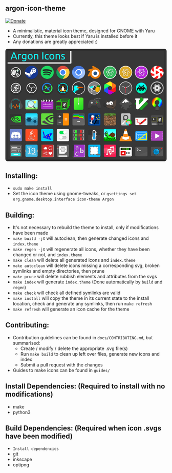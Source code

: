 ## argon-icon-theme
[![Donate](https://img.shields.io/badge/Donate-PayPal-green.svg)](https://www.paypal.com/donate?hosted_button_id=G2REEPPNZK9GN)
  - A minimalistic, material icon theme, designed for GNOME with Yaru
  - Currently, this theme looks best if Yaru is installed before it
  - Any donations are greatly appreciated :)

<p align='center'>
  <img src='https://raw.githubusercontent.com/stuarthayhurst/argon-icon-theme/master/docs/Preview.png' alt="Icon Preview"/>
</p>

## Installing:
  - `sudo make install`
  - Set the icon theme using gnome-tweaks, or `gsettings set org.gnome.desktop.interface icon-theme Argon`

## Building:
  - It's not necessary to rebuild the theme to install, only if modifications have been made
  - `make build -jX` will autoclean, then generate changed icons and `index.theme`
  - `make regen -jX` will regenerate all icons, whether they have been changed or not, and `index.theme`
  - `make clean` will delete all generated icons and `index.theme`
  - `make autoclean` will delete icons missing a corresponding svg, broken symlinks and empty directories, then prune
  - `make prune` will delete rubbish elements and attributes from the svgs
  - `make index` will generate `index.theme` (Done automatically by `build` and `regen`)
  - `make check` will check all defined symlinks are valid
  - `make install` will copy the theme in its current state to the install location, check and generate any symlinks, then run `make refresh`
  - `make refresh` will generate an icon cache for the theme

## Contributing:
  - Contribution guidelines can be found in `docs/CONTRIBUTING.md`, but summarised:
    - Create / modify / delete the appropriate .svg file(s)
    - Run `make build` to clean up left over files, generate new icons and index
    - Submit a pull request with the changes
  - Guides to make icons can be found in `guides/`

## Install Dependencies: (Required to install with no modifications)
  - make
  - python3

## Build Dependencies: (Required when icon .svgs have been modified)
  - `Install dependencies`
  - git
  - inkscape
  - optipng
